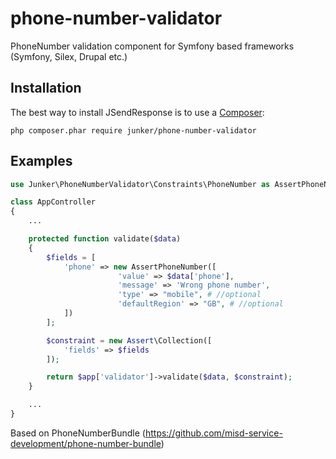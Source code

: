 # phone-number-validator

PhoneNumber validation component for Symfony based frameworks (Symfony, Silex, Drupal etc.)

## Installation
The best way to install JSendResponse is to use a [Composer](https://getcomposer.org/download):

    php composer.phar require junker/phone-number-validator


## Examples

```php
use Junker\PhoneNumberValidator\Constraints\PhoneNumber as AssertPhoneNumber;

class AppController
{
    ...

    protected function validate($data)
    { 
        $fields = [
            'phone' => new AssertPhoneNumber([
                        'value' => $data['phone'], 
                        'message' => 'Wrong phone number',
                        'type' => "mobile", # //optional
                        'defaultRegion' => "GB", # //optional
            ])
        ];

        $constraint = new Assert\Collection([
            'fields' => $fields
        ]);

        return $app['validator']->validate($data, $constraint);
    }

    ...
}

```

Based on PhoneNumberBundle (https://github.com/misd-service-development/phone-number-bundle)
